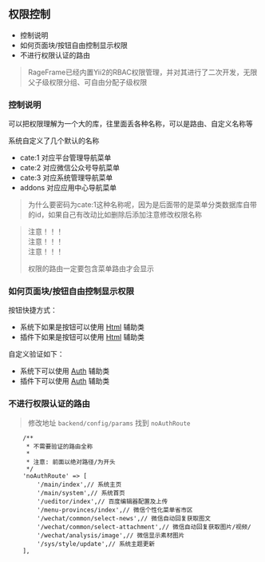 ## 权限控制

- 控制说明
- 如何页面块/按钮自由控制显示权限
- 不进行权限认证的路由

> RageFrame已经内置Yii2的RBAC权限管理，并对其进行了二次开发，无限父子级权限分组、可自由分配子级权限

### 控制说明

可以把权限理解为一个大的库，往里面丢各种名称，可以是路由、自定义名称等

系统自定义了几个默认的名称

- cate:1 对应平台管理导航菜单
- cate:2 对应微信公众号导航菜单
- cate:3 对应系统管理导航菜单
- addons 对应应用中心导航菜单

> 为什么要密码为cate:1这种名称呢，因为是后面带的是菜单分类数据库自带的id，如果自己有改动比如删除后添加注意修改权限名称  


> 注意！！！  
> 注意！！！  
> 注意！！！  
>
> 权限的路由一定要包含菜单路由才会显示

### 如何页面块/按钮自由控制显示权限

按钮快捷方式：

- 系统下如果是按钮可以使用 [Html](helper-html.md) 辅助类
- 插件下如果是按钮可以使用 [Html](helper-addon-html.md) 辅助类

自定义验证如下：

- 系统下可以使用 [Auth](helper-auth.md) 辅助类
- 插件下可以使用 [Auth](helper-addon-auth.md) 辅助类

### 不进行权限认证的路由

> 修改地址 `backend/config/params` 找到 `noAuthRoute`

```
    /**
     * 不需要验证的路由全称
     *
     * 注意: 前面以绝对路径/为开头
     */
    'noAuthRoute' => [
        '/main/index',// 系统主页
        '/main/system',// 系统首页
        '/ueditor/index',// 百度编辑器配置及上传
        '/menu-provinces/index',// 微信个性化菜单省市区
        '/wechat/common/select-news',// 微信自动回复获取图文
        '/wechat/common/select-attachment',// 微信自动回复获取图片/视频/
        '/wechat/analysis/image',// 微信显示素材图片
        '/sys/style/update',// 系统主题更新
    ],
```
    



